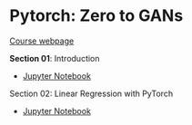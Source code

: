 # Pytorch: Zero to GANs

[Course webpage](https://www.udemy.com/course/pytorch-zero-to-gans/)

**Section 01**: Introduction

- [Jupyter Notebook](https://jovian.ai/aakashns/01-pytorch-basics)

Section 02: Linear Regression with PyTorch

- [Jupyter Notebook](https://jovian.ai/aakashns/02-linear-regression)